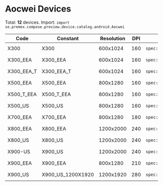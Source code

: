 # Aocwei Devices

Total: **12** devices. Import: `import se.premex.compose.preview.device.catalog.android.Aocwei`

| Code | Constant | Resolution | DPI | Compose Spec | Preview Usage |
|------|----------|------------|-----|-------------|---------------|
| X300 | X300 | 600x1024 | 160 | `spec:width=600px,height=1024px,dpi=160` | `@Preview(device = Aocwei.X300)` |
| X300_EEA | X300_EEA | 600x1024 | 160 | `spec:width=600px,height=1024px,dpi=160` | `@Preview(device = Aocwei.X300_EEA)` |
| X300_EEA_T | X300_EEA_T | 600x1024 | 160 | `spec:width=600px,height=1024px,dpi=160` | `@Preview(device = Aocwei.X300_EEA_T)` |
| X500_EEA | X500_EEA | 800x1280 | 160 | `spec:width=800px,height=1280px,dpi=160` | `@Preview(device = Aocwei.X500_EEA)` |
| X500_T_EEA | X500_T_EEA | 800x1280 | 160 | `spec:width=800px,height=1280px,dpi=160` | `@Preview(device = Aocwei.X500_T_EEA)` |
| X500_US | X500_US | 800x1280 | 160 | `spec:width=800px,height=1280px,dpi=160` | `@Preview(device = Aocwei.X500_US)` |
| X700_EEA | X700_EEA | 800x1280 | 180 | `spec:width=800px,height=1280px,dpi=180` | `@Preview(device = Aocwei.X700_EEA)` |
| X800_EEA | X800_EEA | 1200x2000 | 240 | `spec:width=1200px,height=2000px,dpi=240` | `@Preview(device = Aocwei.X800_EEA)` |
| X800_US | X800_US | 1200x2000 | 240 | `spec:width=1200px,height=2000px,dpi=240` | `@Preview(device = Aocwei.X800_US)` |
| X900-US | X900_US | 1200x2000 | 240 | `spec:width=1200px,height=2000px,dpi=240` | `@Preview(device = Aocwei.X900_US)` |
| X900_EEA | X900_EEA | 800x1280 | 210 | `spec:width=800px,height=1280px,dpi=210` | `@Preview(device = Aocwei.X900_EEA)` |
| X900_US | X900_US_1200X1920 | 1200x1920 | 280 | `spec:width=1200px,height=1920px,dpi=280` | `@Preview(device = Aocwei.X900_US_1200X1920)` |

<!-- Generated automatically. Do not edit manually. -->
